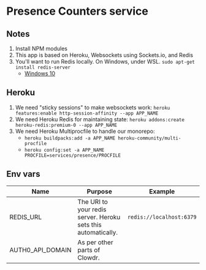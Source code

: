 # Presence Counters service

## Notes

1. Install NPM modules
1. This app is based on Heroku, Websockets using Sockets.io, and Redis
1. You'll want to run Redis locally. On Windows, under WSL.
   `sudo apt-get install redis-server`
   - [Windows 10](https://redislabs.com/blog/redis-on-windows-10/)

## Heroku

1. We need "sticky sessions" to make websockets work: `heroku features:enable http-session-affinity --app APP_NAME`
1. We need Heroku Redis for maintaining state: `heroku addons:create heroku-redis:premium-0 --app APP_NAME`
1. We need Heroku Multiprocfile to handle our monorepo:
   - `heroku buildpacks:add -a APP_NAME heroku-community/multi-procfile`
   - `heroku config:set -a APP_NAME PROCFILE=services/presence/PROCFILE`

## Env vars

| Name             | Purpose                                                       | Example                  |
| ---------------- | ------------------------------------------------------------- | ------------------------ |
| REDIS_URL        | The URI to your redis server. Heroku sets this automatically. | `redis://localhost:6379` |
| AUTH0_API_DOMAIN | As per other parts of Clowdr.                                 |

